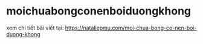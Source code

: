 # moichuabongconenboiduongkhong
xem chi tiết bài viết tại: https://nataliepmu.com/moi-chua-bong-co-nen-boi-duong-khong

